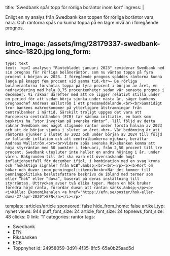 title: 'Swedbank spår topp för rörliga boräntor inom kort'
ingress: |
  <p>Enligt en ny analys från Swedbank kan toppen för rörliga boräntor vara nära. Och räntorna spås nu kunna toppa på en lägre nivå än i föregående prognos.
  </p>
  
intro_image: /assets/img/28179337-swedbank-since-1820.jpg
long_form:
  -
    type: text
    text: '<p>I analysen "Räntebladet januari 2023" reviderar Swedbank ned sin prognos för rörliga bolåneräntor, som nu väntas toppa på fyra procent i början av 2023. I föregående prognos spåddes räntorna kunna landa på knappt fem procent vid samma tid.<br>– De rörliga bolåneräntorna förväntas toppa på fyra procent i början av året, en nedrevidering med hela 0,75 procentenheter sedan vår senaste prognos i december. Vi räknar därefter med att de ligger relativt stilla under en period för att sedan börja sjunka under nästa år, säger bankens prognoschef Andreas Wallström i ett pressmeddelande.<br><br>Samtidigt tror bankens makroekonomer på ytterligare åtstramningar från centralbanker i närtid. Särskilt troligt uppges det vara att Europeiska centralbanken (ECB) tar sådana initiativ, en bank som beskrivs ha “stor inverkan på svenska räntor”. Till följd av detta räknar Swedbank med något stigande räntor under första halvan av 2023 och att de börjar sjunka i slutet av året.<br>– Vår bedömning är att räntorna sjunker i slutet av 2023 och under början av 2024 till följd av fallande inflation och att centralbankerna mjuknar, berättar Andreas Wallström.<br><br>Vidare spås svenska Riksbanken komma att höja styrräntan med 50 punkter i februari, från 2,50 procent till tre procent. Swedbank utesluter inte heller en andra höjning i år, under våren. Bakgrunden till det ska vara ett överraskande högt inflationsutfall för december ifjol, i kombination med en svag krona och “hökaktiga signaler från ECB”.&nbsp;<br><br></p><p><b>Kort om hökar och duvor inom penningpolitiken</b><br>När det kommer till penningpolitiska beslutsfattare beskrivs de ibland med termer som eller “hök” eller “duva”, baserat på deras inställning till styrräntan. Uttrycken avser två olika typer. Medan en hök brukar föredra höjd ränta, förordar duvan att räntan sänks.&nbsp;</p><p><i>Källa: Ekonomikanalen <a href="https://efn.se/poster/hok-eller-duva-27-apr-2020">EFN</a></i></p>'
template: articles/article
sponsored: false
hide_from_home: false
artikel_typ: nyhet
views: 944
puff_font_size: 24
article_font_size: 24
topnews_font_size: 48
clicks: 0
link: '1'
categories: rantor
tags:
  - Swedbank
  - EFN
  - Riksbanken
  - ECB
  - Toppnyhet
id: 24958059-3d91-4f35-8fc5-65a0b25aad5d
